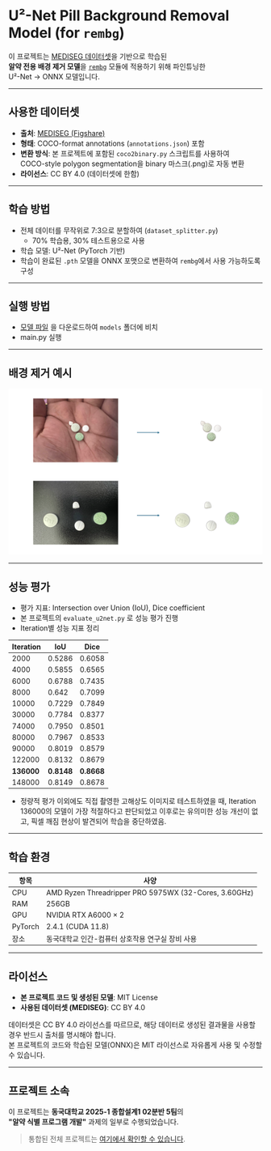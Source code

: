 # U²-Net Pill Background Removal Model (for `rembg`)

이 프로젝트는 [MEDISEG 데이터셋](https://figshare.com/articles/dataset/MEDISEG/28574786?file=52926545)을 기반으로 학습된  
**알약 전용 배경 제거 모델**을 [`rembg`](https://github.com/danielgatis/rembg) 모듈에 적용하기 위해 파인튜닝한  
U²-Net → ONNX 모델입니다.

---

## 사용한 데이터셋

- **출처**: [MEDISEG (Figshare)](https://figshare.com/articles/dataset/MEDISEG/28574786?file=52926545)  
- **형태**: COCO-format annotations (`annotations.json`) 포함  
- **변환 방식**: 본 프로젝트에 포함된 `coco2binary.py` 스크립트를 사용하여  
  COCO-style polygon segmentation을 binary 마스크(.png)로 자동 변환  
- **라이선스**: CC BY 4.0 (데이터셋에 한함)

---

## 학습 방법

- 전체 데이터를 무작위로 7:3으로 분할하여 (`dataset_splitter.py`)  
  - 70% 학습용, 30% 테스트용으로 사용  
- 학습 모델: U²-Net (PyTorch 기반)  
- 학습이 완료된 `.pth` 모델을 ONNX 포맷으로 변환하여 `rembg`에서 사용 가능하도록 구성

---

## 실행 방법

- [모델 파일](https://drive.google.com/file/d/1inuIfO1hHVhKxUwxeA0lSy1etcYV_osY/view?usp=sharing) 을 다운로드하여 `models` 폴더에 비치
- main.py 실행

---

## 배경 제거 예시

![배경 제거 예시](README_images/rembg-example.png)

---
## 성능 평가

- 평가 지표: Intersection over Union (IoU), Dice coefficient
- 본 프로젝트의 `evaluate_u2net.py` 로 성능 평가 진행
- Iteration별 성능 지표 정리

|  Iteration | IoU       | Dice      |
|------------|-----------|-----------|
| 2000       | 0.5286    | 0.6058    |
| 4000       | 0.5855    | 0.6565    |
| 6000       | 0.6788    | 0.7435    |
| 8000       | 0.642     | 0.7099    |
| 10000      | 0.7229    | 0.7849    |
| 30000      | 0.7784    | 0.8377    |
| 74000      | 0.7950    | 0.8501    |
| 80000      | 0.7967    | 0.8533    |
| 90000      | 0.8019    | 0.8579    |
| 122000     | 0.8132    | 0.8679    |
| **136000**     | **0.8148**    | **0.8668**    |
| 148000     | 0.8149    | 0.8678    |

- 정량적 평가 이외에도 직접 촬영한 고해상도 이미지로 테스트하였을 때, Iteration 136000의 모델이 가장 적절하다고 판단되었고 이후로는 유의미한 성능 개선이 없고, 픽셀 깨짐 현상이 발견되어 학습을 중단하였음.

---

## 학습 환경

| 항목       | 사양                                               |
|------------|----------------------------------------------------|
| CPU        | AMD Ryzen Threadripper PRO 5975WX (32-Cores, 3.60GHz) |
| RAM        | 256GB                                              |
| GPU        | NVIDIA RTX A6000 × 2                               |
| PyTorch    | 2.4.1 (CUDA 11.8)                                  |
| 장소       | 동국대학교 인간-컴퓨터 상호작용 연구실 장비 사용 |

---

## 라이선스

- **본 프로젝트 코드 및 생성된 모델**: MIT License  
- **사용된 데이터셋 (MEDISEG)**: CC BY 4.0

데이터셋은 CC BY 4.0 라이선스를 따르므로, 해당 데이터로 생성된 결과물을 사용할 경우 반드시 출처를 명시해야 합니다.  
본 프로젝트의 코드와 학습된 모델(ONNX)은 MIT 라이선스로 자유롭게 사용 및 수정할 수 있습니다.


---

## 프로젝트 소속

이 프로젝트는 **동국대학교 2025-1 종합설계1 02분반 5팀**의  
**"알약 식별 프로그램 개발"** 과제의 일부로 수행되었습니다.

> 통합된 전체 프로젝트는 [여기에서 확인할 수 있습니다](https://github.com/illujun/Capstone-Design).
